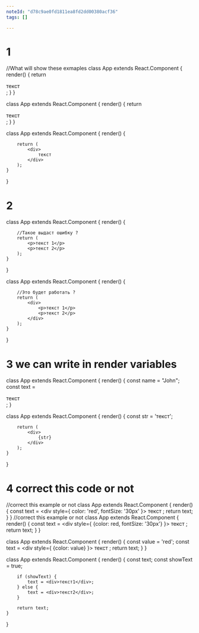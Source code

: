 ```yaml
---
noteId: "d78c9ae0fd1811ea8fd2dd00380acf36"
tags: []

---
```


# 1

//What will show these exmaples
class App extends React.Component {
	render() {
		return <div>
			текст
		</div>;
	}
}

class App extends React.Component {
	render() {
		return 
        <div>
			текст
		</div>;
	}
}

class App extends React.Component {
	render() {
		
		
		return (
			<div>
				текст
			</div>
		);
	}
}



# 2


class App extends React.Component {
	render() {
		
		//Такое выдаст ошибку ?
		return (
			<p>текст 1</p>
			<p>текст 2</p>
		);
	}
}

class App extends React.Component {
	render() {
		
		//Это будет работать ?
		return (
			<div>
				<p>текст 1</p>
				<p>текст 2</p>
			</div>
		);
	}
}



# 3 we can write in render variables

class App extends React.Component {
	render() {
        const name = "John";
		const text = <div>текст</div>;
    }

class App extends React.Component {
	render() {
		const str = 'текст';

		return (
			<div>
				{str}
			</div>
		);
	}
}



# 4 correct this code or not

//correct this example or not
class App extends React.Component {
	render() {
		const text = <div style={ color: 'red', fontSize: '30px' }>
			текст
		</div>;
		return text;
	}
}
//correct this example or not
class App extends React.Component {
	render() {
		const text = <div style={ {color: red, fontSize: '30px'} }>
			текст
		</div>;
		return text;
	}
}


class App extends React.Component {
	render() {
		const value = 'red';
		const text = <div style={ {color: value} }>
			текст
		</div>;
		return text;
	}
}



class App extends React.Component {
	render() {
		const text;
		const showText = true;
		
		if (showText) {
			text = <div>текст1</div>;
		} else {
			text = <div>текст2</div>;
		}

		return text;
	}
}